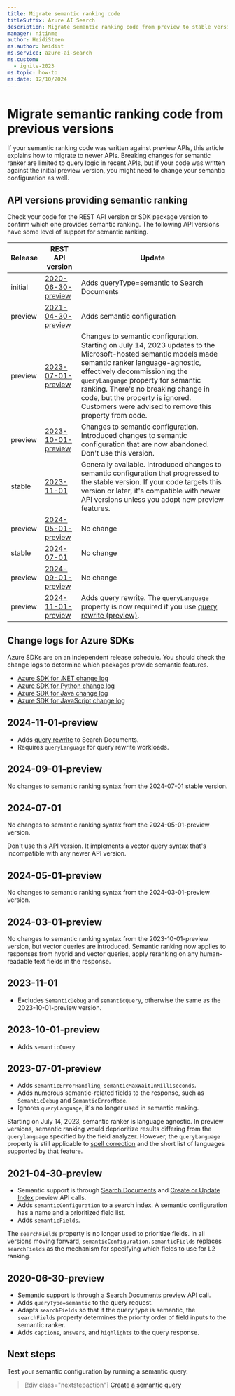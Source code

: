 ```yaml
---
title: Migrate semantic ranking code 
titleSuffix: Azure AI Search
description: Migrate semantic ranking code from preview to stable versions, and now to newer preview versions.
manager: nitinme
author: HeidiSteen
ms.author: heidist
ms.service: azure-ai-search
ms.custom:
  - ignite-2023
ms.topic: how-to
ms.date: 12/10/2024
---
```


# Migrate semantic ranking code from previous versions

If your semantic ranking code was written against preview APIs, this article explains how to migrate to newer APIs. Breaking changes for semantic ranker are limited to query logic in recent APIs, but if your code was written against the initial preview version, you might need to change your semantic configuration as well.

## API versions providing semantic ranking

Check your code for the REST API version or SDK package version to confirm which one provides semantic ranking. The following API versions have some level of support for semantic ranking.

| Release | REST API version | Update |
|--|--|--|
| initial | [2020-06-30-preview](/rest/api/searchservice/preview-api/search-documents) | Adds queryType=semantic to Search Documents |
| preview | [2021-04-30-preview](/rest/api/searchservice/preview-api/search-documents)  | Adds semantic configuration |
| preview | [2023-07-01-preview](/rest/api/searchservice/preview-api/search-documents) | Changes to semantic configuration. Starting on July 14, 2023 updates to the Microsoft-hosted semantic models made semantic ranker language-agnostic, effectively decommissioning the `queryLanguage` property for semantic ranking. There's no breaking change in code, but the property is ignored. Customers were advised to remove this property from code.|
| preview | [2023-10-01-preview](/rest/api/searchservice/operation-groups?view=rest-searchservice-2023-10-01-preview&preserve-view=true) | Changes to semantic configuration. Introduced changes to semantic configuration that are now abandoned. Don't use this version.|
| stable | [2023-11-01](/rest/api/searchservice/operation-groups?view=rest-searchservice-2023-11-01&preserve-view=true) | Generally available. Introduced changes to semantic configuration that progressed to the stable version. If your code targets this version or later, it's compatible with newer API versions unless you adopt new preview features.|
| preview | [2024-05-01-preview](/rest/api/searchservice/operation-groups?view=rest-searchservice-2024-05-01-preview) | No change |
| stable | [2024-07-01](/rest/api/searchservice/indexes/create-or-update?view=rest-searchservice-2024-07-01&preserve-view=true) | No change |
| preview | [2024-09-01-preview](/rest/api/searchservice/operation-groups?view=rest-searchservice-2024-09-01-preview) | No change |
| preview | [2024-11-01-preview](/rest/api/searchservice/operation-groups?view=rest-searchservice-2024-11-01-preview) | Adds query rewrite. The `queryLanguage` property is now required if you use [query rewrite (preview)](semantic-how-to-query-rewrite.md). |

## Change logs for Azure SDKs

Azure SDKs are on an independent release schedule. You should check the change logs to determine which packages provide semantic features.

+ [Azure SDK for .NET change log](https://github.com/Azure/azure-sdk-for-net/blob/Azure.Search.Documents_11.5.1/sdk/search/Azure.Search.Documents/CHANGELOG.md#1150-2023-11-10)
+ [Azure SDK for Python change log](https://github.com/Azure/azure-sdk-for-python/blob/main/sdk/search/azure-search-documents/CHANGELOG.md#1140-2023-10-13)
+ [Azure SDK for Java change log](https://github.com/Azure/azure-sdk-for-java/blob/azure-search-documents_11.6.1/sdk/search/azure-search-documents/CHANGELOG.md#1160-2023-11-13)
+ [Azure SDK for JavaScript change log](https://github.com/Azure/azure-sdk-for-js/blob/%40azure/search-documents_12.0.0/sdk/search/search-documents/CHANGELOG.md#1200-2023-11-13)

## 2024-11-01-preview

+ Adds [query rewrite](semantic-how-to-query-rewrite.md) to Search Documents.
+ Requires `queryLanguage` for query rewrite workloads.

## 2024-09-01-preview

No changes to semantic ranking syntax from the 2024-07-01 stable version.

## 2024-07-01

No changes to semantic ranking syntax from the 2024-05-01-preview version.

Don't use this API version. It implements a vector query syntax that's incompatible with any newer API version.

## 2024-05-01-preview

No changes to semantic ranking syntax from the 2024-03-01-preview version.

## 2024-03-01-preview

No changes to semantic ranking syntax from the 2023-10-01-preview version, but vector queries are introduced. Semantic ranking now applies to responses from hybrid and vector queries, apply reranking on any human-readable text fields in the response.

## 2023-11-01

+ Excludes `SemanticDebug` and `semanticQuery`, otherwise the same as the 2023-10-01-preview version.

## 2023-10-01-preview

+ Adds `semanticQuery`

## 2023-07-01-preview

+ Adds `semanticErrorHandling`, `semanticMaxWaitInMilliseconds`.
+ Adds numerous semantic-related fields to the response, such as `SemanticDebug` and `SemanticErrorMode`.
+ Ignores `queryLanguage`, it's no longer used in semantic ranking.

Starting on July 14, 2023, semantic ranker is language agnostic. In preview versions, semantic ranking would deprioritize results differing from the `querylanguage` specified by the field analyzer. However, the `queryLanguage` property is still applicable to [spell correction](speller-how-to-add.md) and the short list of languages supported by that feature.

## 2021-04-30-preview

+ Semantic support is through [Search Documents](/rest/api/searchservice/preview-api/search-documents) and [Create or Update Index](/rest/api/searchservice/preview-api/create-or-update-index) preview API calls.
+ Adds `semanticConfiguration` to a search index. A semantic configuration has a name and a prioritized field list.
+ Adds `semanticFields`.

The `searchFields` property is no longer used to prioritize fields. In all versions moving forward, `semanticConfiguration.semanticFields` replaces `searchFields` as the mechanism for specifying which fields to use for L2 ranking.

## 2020-06-30-preview

+ Semantic support is through a [Search Documents](/rest/api/searchservice/preview-api/search-documents) preview API call.
+ Adds `queryType=semantic` to the query request.
+ Adapts `searchFields` so that if the query type is semantic, the `searchFields` property determines the priority order of field inputs to the semantic ranker.
+ Adds `captions`, `answers`, and `highlights` to the query response.

## Next steps

Test your semantic configuration by running a semantic query.

> [!div class="nextstepaction"]
> [Create a semantic query](semantic-how-to-query-request.md)
